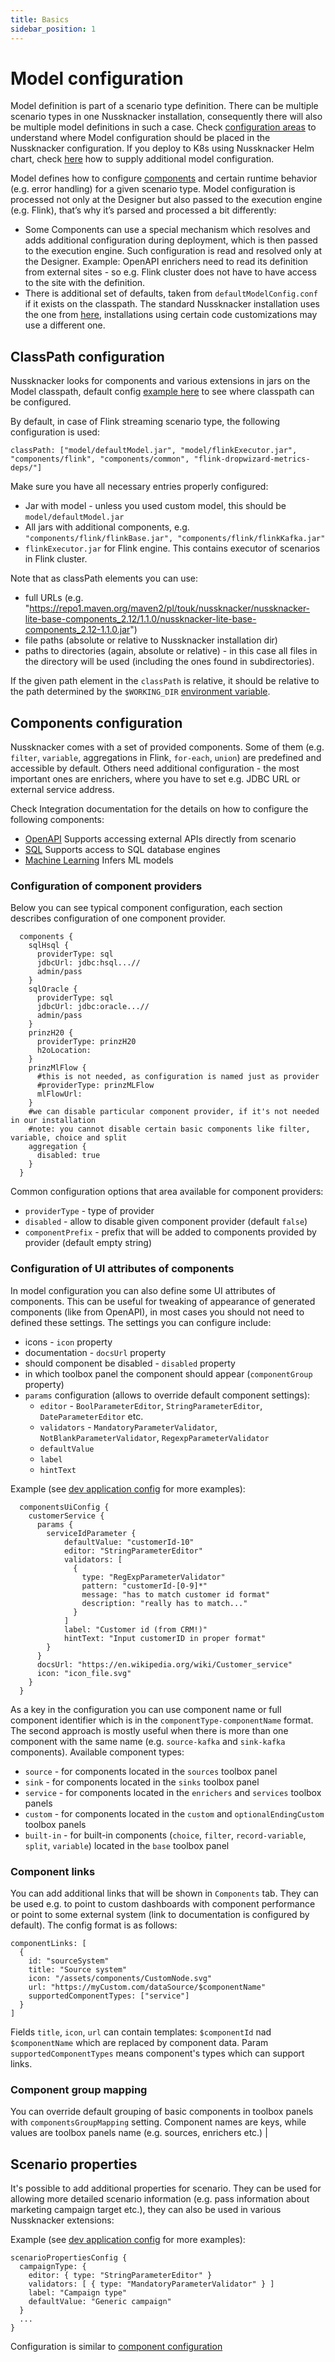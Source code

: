 ```yaml
---
title: Basics
sidebar_position: 1
---
```

# Model configuration

Model definition is part of a scenario type definition. There can be multiple scenario types in one Nussknacker installation, consequently there will also be multiple model definitions in such a case. 
Check [configuration areas](docs/installation_configuration_guide/Common.md#configuration-areas) to understand where Model configuration should be placed in the Nussknacker configuration. If you deploy to K8s using Nussknacker Helm chart, check [here](docs/installation_configuration_guide/ScenarioDeploymentConfiguration.md#overriding-configuration-passed-to-runtime) how to supply additional model configuration.

Model defines how to configure [components](/about/GLOSSARY#component) and certain runtime behavior (e.g. error handling) for a given scenario type. Model configuration is processed not only at the Designer but also passed to the execution engine (e.g. Flink), that’s why it’s parsed and processed a bit differently: 

* Some Components can use a special mechanism which resolves and adds additional configuration during deployment, which is then passed to the execution engine. Such configuration is read and resolved only at the Designer. Example: OpenAPI enrichers need to read its definition from external sites - so e.g. Flink cluster does not have to have access to the site with the definition. 
* There is additional set of defaults, taken from `defaultModelConfig.conf` if it exists on the classpath. The standard Nussknacker installation uses the one from [here](https://github.com/TouK/nussknacker/blob/staging/defaultModel/src/main/resources/defaultModelConfig.conf), installations using certain code customizations may use a different one.       
                 
## ClassPath configuration

Nussknacker looks for components and various extensions in jars on the Model classpath, default config [example here](https://github.com/TouK/nussknacker/blob/staging/nussknacker-dist/src/universal/conf/application.conf) to see where classpath can be configured.

By default, in case of Flink streaming scenario type, the following configuration is used:
```
classPath: ["model/defaultModel.jar", "model/flinkExecutor.jar", "components/flink", "components/common", "flink-dropwizard-metrics-deps/"]
```
Make sure you have all necessary entries properly configured:
- Jar with model - unless you used custom model, this should be `model/defaultModel.jar`
- All jars with additional components, e.g. `"components/flink/flinkBase.jar", "components/flink/flinkKafka.jar"`
- `flinkExecutor.jar` for Flink engine. This contains executor of scenarios in Flink cluster.

Note that as classPath elements you can use:
- full URLs (e.g. "https://repo1.maven.org/maven2/pl/touk/nussknacker/nussknacker-lite-base-components_2.12/1.1.0/nussknacker-lite-base-components_2.12-1.1.0.jar")
- file paths (absolute or relative to Nussknacker installation dir)
- paths to directories (again, absolute or relative) - in this case all files in the directory will be used (including the ones found in subdirectories).

If the given path element in the `classPath` is relative, it should be relative to the path determined by the `$WORKING_DIR` [environment variable](../../installation/Installation.md#basic-environment-variables).

<!-- TODO 
### Object naming
-->

## Components configuration 

Nussknacker comes with a set of provided components. Some of them (e.g. `filter`, `variable`, aggregations in Flink, `for-each`, `union`) are 
predefined and accessible by default. Others need additional configuration - the most important ones are enrichers, where you have to set e.g. JDBC URL or external service address.

Check Integration documentation for the details on how to configure the following components:
- [OpenAPI](docs/integration/OpenAPI.md) Supports accessing external APIs directly from scenario 
- [SQL](docs/integration/Sql.md)         Supports access to SQL database engines    
- [Machine Learning](docs/integration/MachineLearning.md)         Infers ML models


### Configuration of component providers

Below you can see typical component configuration, each section describes configuration of one component provider.

```
  components {
    sqlHsql {
      providerType: sql
      jdbcUrl: jdbc:hsql...//
      admin/pass
    }
    sqlOracle {
      providerType: sql
      jdbcUrl: jdbc:oracle...//
      admin/pass
    }
    prinzH20 {
      providerType: prinzH20
      h2oLocation:
    }
    prinzMlFlow {
      #this is not needed, as configuration is named just as provider
      #providerType: prinzMLFlow
      mlFlowUrl:
    }
    #we can disable particular component provider, if it's not needed in our installation
    #note: you cannot disable certain basic components like filter, variable, choice and split
    aggregation {
      disabled: true
    }
  }
```

Common configuration options that area available for component providers:
* `providerType` - type of provider
* `disabled` - allow to disable given component provider (default `false`)
* `componentPrefix` - prefix that will be added to components provided by provider (default empty string)

### Configuration of UI attributes of components

In model configuration you can also define some UI attributes of components. This can be useful for tweaking of appearance of generated components (like from OpenAPI), 
in most cases you should not need to defined these settings. The settings you can configure include:
* icons - `icon` property
* documentation - `docsUrl` property
* should component be disabled - `disabled` property
* in which toolbox panel the component should appear (`componentGroup` property)  
* `params` configuration (allows to override default component settings):
  * `editor` - `BoolParameterEditor`, `StringParameterEditor`, `DateParameterEditor` etc. 
  * `validators` - `MandatoryParameterValidator`, `NotBlankParameterValidator`, `RegexpParameterValidator`
  * `defaultValue`
  * `label`
  * `hintText`

Example (see [dev application config](https://github.com/TouK/nussknacker/blob/staging/engine/flink/management/dev-model/src/main/resources/defaultModelConfig.conf#L18) for more examples):
```
  componentsUiConfig {
    customerService {
      params {
        serviceIdParameter {
            defaultValue: "customerId-10"
            editor: "StringParameterEditor"
            validators: [ 
              {
                type: "RegExpParameterValidator"
                pattern: "customerId-[0-9]*"
                message: "has to match customer id format"
                description: "really has to match..."
              }
            ]
            label: "Customer id (from CRM!)"
            hintText: "Input customerID in proper format"
        }
      }
      docsUrl: "https://en.wikipedia.org/wiki/Customer_service"
      icon: "icon_file.svg"
    }
  }
```

As a key in the configuration you can use component name or full component identifier which is in the `componentType-componentName` format.
The second approach is mostly useful when there is more than one component with the same name (e.g. `source-kafka` and `sink-kafka` components). 
Available component types:
- `source` - for components located in the `sources` toolbox panel
- `sink` - for components located in the `sinks` toolbox panel
- `service` - for components located in the `enrichers` and `services` toolbox panels
- `custom` - for components located in the `custom` and `optionalEndingCustom` toolbox panels
- `built-in` - for built-in components (`choice`, `filter`, `record-variable`, `split`, `variable`) located in the `base` toolbox panel

### Component links

You can add additional links that will be shown in `Components` tab. They can be used e.g. to point to 
custom dashboards with component performance or point to some external system (link to documentation is configured by default). 
The config format is as follows:
```
componentLinks: [
  {
    id: "sourceSystem"
    title: "Source system"
    icon: "/assets/components/CustomNode.svg"
    url: "https://myCustom.com/dataSource/$componentName" 
    supportedComponentTypes: ["service"]
  }
]
```
Fields `title`, `icon`, `url` can contain templates: `$componentId` nad `$componentName` which are replaced by component data. Param `supportedComponentTypes` means component's types which can support links.

### Component group mapping

You can override default grouping of basic components in toolbox panels with `componentsGroupMapping` setting. Component names are keys, while values are toolbox panels name (e.g. sources, enrichers etc.)                |

## Scenario properties              

It's possible to add additional properties for scenario. 
They can be used for allowing more detailed scenario information (e.g. pass information about marketing campaign target etc.), 
they can also be used in various Nussknacker extensions: 

Example (see [dev application config](https://github.com/TouK/nussknacker/blob/staging/engine/flink/management/dev-model/src/main/resources/defaultModelConfig.conf#L61) for more examples):

```
scenarioPropertiesConfig {
  campaignType: {
    editor: { type: "StringParameterEditor" }
    validators: [ { type: "MandatoryParameterValidator" } ]
    label: "Campaign type"
    defaultValue: "Generic campaign"
  }
  ...
}
```
Configuration is similar to [component configuration](#configuration-of-ui-attributes-of-components)
